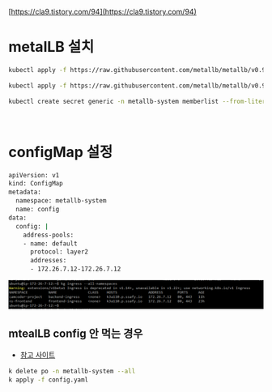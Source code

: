 [https://cla9.tistory.com/94](https://cla9.tistory.com/94)

# metalLB 설치
```bash
kubectl apply -f https://raw.githubusercontent.com/metallb/metallb/v0.9.3/manifests/namespace.yaml
```

```bash
kubectl apply -f https://raw.githubusercontent.com/metallb/metallb/v0.9.3/manifests/metallb.yaml
```

```bash
kubectl create secret generic -n metallb-system memberlist --from-literal=secretkey="$(openssl rand -base64 128)"
```
<br>

# configMap 설정
```bash
apiVersion: v1
kind: ConfigMap
metadata:
  namespace: metallb-system
  name: config
data:
  config: |
    address-pools:
    - name: default
      protocol: layer2
      addresses:
      - 172.26.7.12-172.26.7.12
```

![ingress 설정](../img/metalLB/01.png)
<br>

## mtealLB config 안 먹는 경우

- [참고 사이트](https://github.com/metallb/metallb/issues/348#issuecomment-442218138)

```bash
k delete po -n metallb-system --all
k apply -f config.yaml
```